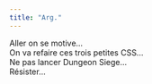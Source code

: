 ```yaml
---
title: "Arg."
---
```


Aller on se motive...  
On va refaire ces trois petites CSS...  
Ne pas lancer Dungeon Siege...  
Résister...

